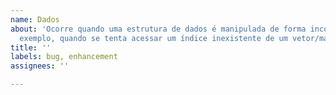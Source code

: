 ```yaml
---
name: Dados
about: 'Ocorre quando uma estrutura de dados é manipulada de forma incorreta (por
  exemplo, quando se tenta acessar um índice inexistente de um vetor/matriz). '
title: ''
labels: bug, enhancement
assignees: ''

---
```




